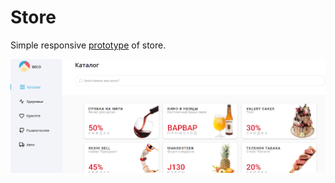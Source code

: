# Store

Simple responsive [prototype](https://vvaleri.github.io/store/) of store.

![Demo](https://github.com/vvaleri/store/blob/main/preview.png)